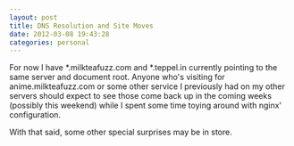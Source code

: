 ```yaml
---
layout: post
title: DNS Resolution and Site Moves
date: 2012-03-08 19:43:28
categories: personal
---
```

For now I have \*.milkteafuzz.com and \*.teppel.in currently pointing to the same 
server and document root. Anyone who's visiting for anime.milkteafuzz.com or some 
other service I previously had on my other servers should expect to see those come 
back up in the coming weeks (possibly this weekend) while I spent some time toying 
around with nginx' configuration.

With that said, some other special surprises may be in store.
